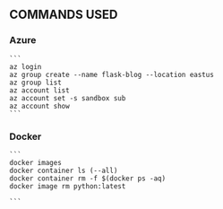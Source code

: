 ## COMMANDS USED

### Azure

````
```
az login
az group create --name flask-blog --location eastus
az group list
az account list
az account set -s sandbox sub
az account show
```
````

### Docker

````
```
docker images
docker container ls (--all)
docker container rm -f $(docker ps -aq)
docker image rm python:latest

```
````
